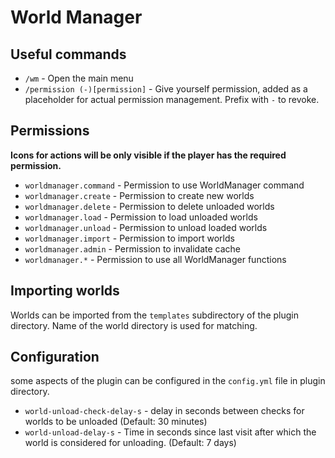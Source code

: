 # World Manager

## Useful commands

* `/wm` - Open the main menu
* `/permission (-)[permission]` - Give yourself permission, 
added as a placeholder for actual permission management. Prefix with `-` to revoke.

## Permissions
**Icons for actions will be only visible if the player has the required permission.**

* `worldmanager.command` - Permission to use WorldManager command
* `worldmanager.create` - Permission to create new worlds
* `worldmanager.delete` - Permission to delete unloaded worlds
* `worldmanager.load` - Permission to load unloaded worlds
* `worldmanager.unload` - Permission to unload loaded worlds
* `worldmanager.import` - Permission to import worlds
* `worldmanager.admin` - Permission to invalidate cache
* `worldmanager.*` - Permission to use all WorldManager functions

## Importing worlds
Worlds can be imported from the `templates` subdirectory of the plugin directory. 
Name of the world directory is used for matching.

## Configuration
some aspects of the plugin can be configured in the `config.yml` file in plugin directory.

* `world-unload-check-delay-s` - delay in seconds between checks for worlds to be unloaded (Default: 30 minutes)
* `world-unload-delay-s` - Time in seconds since last visit after which the world is considered for unloading. (Default: 7 days)